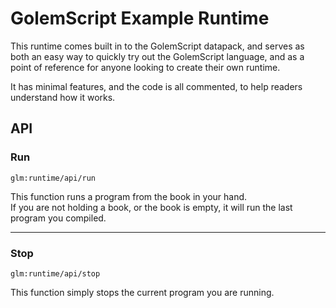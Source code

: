 # GolemScript Example Runtime

This runtime comes built in to the GolemScript datapack, and serves as both an easy way to quickly try out the GolemScript language, and as a point of reference for anyone looking to create their own runtime.

It has minimal features, and the code is all commented, to help readers understand how it works.

## API
### Run
`glm:runtime/api/run`

This function runs a program from the book in your hand.  
If you are not holding a book, or the book is empty, it will run the last program you compiled.

---

### Stop
`glm:runtime/api/stop`

This function simply stops the current program you are running.
